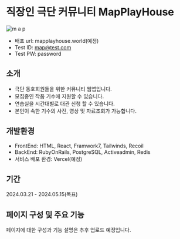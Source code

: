 # 직장인 극단 커뮤니티 MapPlayHouse
![m a p](https://github.com/hoicryu/mapplayhouse-front/assets/73576912/20879bd1-cb66-4e3a-aa9b-de51fafaabc6)

- 배포 url: mapplayhouse.world(예정)
- Test ID: map@test.com
- Test PW: password

## 소개

- 극단 동호회원들을 위한 커뮤니티 웹앱입니다.
- 모집중인 작품 기수에 지원할 수 있습니다.
- 연습실을 시간대별로 대관 신청 할 수 있습니다.
- 본인이 속한 기수의 사진, 영상 및 자료조회가 가능합니다.

## 개발환경

- FrontEnd: HTML, React, Framwork7, Tailwinds, Recoil
- BackEnd: RubyOnRails, PostgreSQL, Activeadmin, Redis
- 서비스 배포 환경: Vercel(예정)

## 기간

2024.03.21 - 2024.05.15(목표)

## 페이지 구성 및 주요 기능

페이지에 대한 구성과 기능 설명은 추후 업로드 예정입니다.
